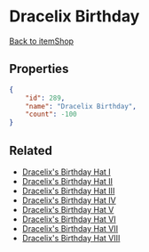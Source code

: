 # Dracelix Birthday

<no description available>

[Back to itemShop](../item-shops.md)

## Properties

```json
{
    "id": 289,
    "name": "Dracelix Birthday",
    "count": -100
}
```

## Related

- [Dracelix's Birthday Hat I](../items/13189-dracelix-s-birthday-hat-i.md)
- [Dracelix's Birthday Hat II](../items/13190-dracelix-s-birthday-hat-ii.md)
- [Dracelix's Birthday Hat III](../items/13191-dracelix-s-birthday-hat-iii.md)
- [Dracelix's Birthday Hat IV](../items/13192-dracelix-s-birthday-hat-iv.md)
- [Dracelix's Birthday Hat V](../items/13193-dracelix-s-birthday-hat-v.md)
- [Dracelix's Birthday Hat VI](../items/13194-dracelix-s-birthday-hat-vi.md)
- [Dracelix's Birthday Hat VII](../items/13195-dracelix-s-birthday-hat-vii.md)
- [Dracelix's Birthday Hat VIII](../items/13196-dracelix-s-birthday-hat-viii.md)

